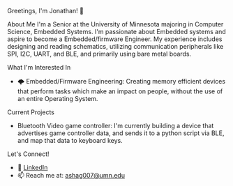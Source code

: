 Greetings, I'm Jonathan! 👋

About Me
I'm a Senior at the University of Minnesota majoring in Computer Science, Embedded Systems. I'm passionate about Embedded systems and aspire to become a Embedded/firmware Engineer. My experience includes designing and reading schematics, utilizing communication peripherals like SPI, I2C, UART, and BLE, and primarily using bare metal boards.

What I'm Interested In
- 🌩️ Embedded/Firmware Engineering: Creating memory efficient devices that perform tasks which make an impact on people, without the use of an entire Operating System.

Current Projects
- Bluetooth Video game controller: I'm currently building a device that advertises game controller data, and sends it to a python script via BLE, and map that data to keyboard keys.

Let's Connect!
- 💼 [LinkedIn](https://www.linkedin.com/in/jonathan-ashagre-642778227/)
- 📫 Reach me at: ashag007@umn.edu
